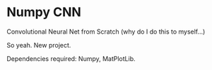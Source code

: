 # Numpy CNN
Convolutional Neural Net from Scratch (why do I do this to myself...)

So yeah. New project.

Dependencies required: Numpy, MatPlotLib.
